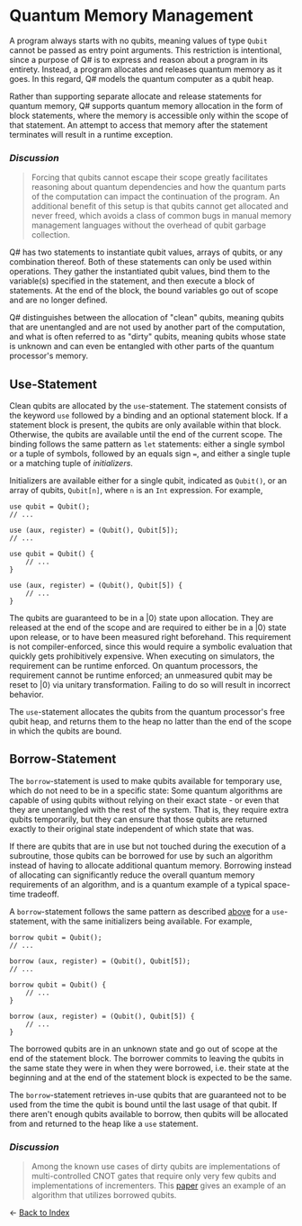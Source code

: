 # Quantum Memory Management

A program always starts with no qubits, meaning values of type `Qubit` cannot be passed as entry point arguments. This restriction is intentional, since a purpose of Q# is to express and reason about a program in its entirety.
Instead, a program allocates and releases quantum memory as it goes.
In this regard, Q# models the quantum computer as a qubit heap.

Rather than supporting separate allocate and release statements for quantum memory, 
Q# supports quantum memory allocation in the form of block statements, where the memory is accessible only within the scope of that statement. An attempt to access that memory after the statement terminates will result in a runtime exception.

### *Discussion* 
>Forcing that qubits cannot escape their scope greatly facilitates reasoning about quantum dependencies and how the quantum parts of the computation can impact the continuation of the program. 
>An additional benefit of this setup is that qubits cannot get allocated and never freed, which avoids a class of common bugs in manual memory management languages without the overhead of qubit garbage collection.

Q# has two statements to instantiate qubit values, arrays of qubits, or any combination thereof. Both of these statements can only be used within operations. They gather the instantiated qubit values, bind them to the variable(s) specified in the statement, and then execute a block of statements.
At the end of the block, the bound variables go out of scope and are no longer defined.

Q# distinguishes between the allocation of "clean" qubits, meaning qubits that are unentangled and are not used by another part of the computation, and what is often referred to as "dirty" qubits, meaning qubits whose state is unknown and can even be entangled with other parts of the quantum processor's memory.

## Use-Statement

Clean qubits are allocated by the `use`-statement.
The statement consists of the keyword `use` followed by a binding and an optional statement block.
If a statement block is present, the qubits are only available within that block.
Otherwise, the qubits are available until the end of the current scope.
The binding follows the same pattern as `let` statements: either a single symbol or a tuple of symbols, followed by an equals sign `=`, and either a single tuple or a matching tuple of *initializers*.

Initializers are available either for a single qubit, indicated as `Qubit()`, or an array of qubits, `Qubit[n]`, where `n` is an `Int` expression.
For example,

```qsharp
use qubit = Qubit();
// ...

use (aux, register) = (Qubit(), Qubit[5]);
// ...

use qubit = Qubit() {
    // ...
}

use (aux, register) = (Qubit(), Qubit[5]) {
    // ...
}
```

The qubits are guaranteed to be in a |0⟩ state upon allocation. They are released at the end of the scope and are required to either be in a |0⟩ state upon release, or to have been measured right beforehand. This requirement is not compiler-enforced, since this would require a symbolic evaluation that quickly gets prohibitively expensive. When executing on simulators, the requirement can be runtime enforced. On quantum processors, the requirement cannot be runtime enforced; an unmeasured qubit may be reset to |0⟩ via unitary transformation. Failing to do so will result in incorrect behavior. 

The `use`-statement allocates the qubits from the quantum processor's free qubit heap, and returns them to the heap no latter than the end of the scope in which the qubits are bound.

## Borrow-Statement

The `borrow`-statement is used to make qubits available for temporary use, which do not need to be in a specific state:
Some quantum algorithms are capable of using qubits without relying on their exact state - or even that they are unentangled with the rest of the system. That is, they require extra qubits temporarily, but they can ensure that those qubits are returned exactly to their original state independent of which state that was. 

If there are qubits that are in use but not touched during the execution of a subroutine, those qubits can be borrowed for use by such an algorithm instead of having to allocate additional quantum memory. 
Borrowing instead of allocating can significantly reduce the overall quantum memory requirements of an algorithm, and is a quantum example of a typical space-time tradeoff. 

A `borrow`-statement follows the same pattern as described [above](#using-statement) for a `use`-statement, with the same initializers being available.
For example,
```qsharp
borrow qubit = Qubit();
// ...

borrow (aux, register) = (Qubit(), Qubit[5]);
// ...

borrow qubit = Qubit() {
    // ...
}

borrow (aux, register) = (Qubit(), Qubit[5]) {
    // ...
}
```
The borrowed qubits are in an unknown state and go out of scope at the end of the statement block.
The borrower commits to leaving the qubits in the same state they were in when they were borrowed,  i.e. their state at the beginning and at the end of the statement block is expected to be the same.

The `borrow`-statement retrieves in-use qubits that are guaranteed not to be used from the time the qubit is bound until the last usage of that qubit.
If there aren't enough qubits available to borrow, then qubits will be allocated from and returned to the heap like a `use` statement.

### *Discussion*
>Among the known use cases of dirty qubits are implementations of multi-controlled CNOT gates that require only very few qubits and implementations of incrementers.
>This [paper](https://arxiv.org/abs/1611.07995) gives an example of an algorithm that utilizes borrowed qubits.


← [Back to Index](https://github.com/microsoft/qsharp-language/tree/main/Specifications/Language#index)
